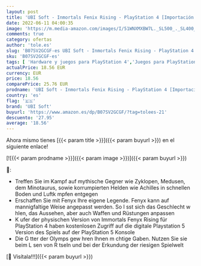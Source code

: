 ```yaml
---
layout: post
title: 'UBI Soft - Inmortals Fenix Rising - PlayStation 4 [Importación alemana]'
date: 2022-06-11 04:00:35
image: 'https://m.media-amazon.com/images/I/51WNXMXBW7L._SL500_._SL400_.jpg'
comments: true
category: ofertas
author: 'tole.es'
slug: 'B07SV2GCGF-es UBI Soft - Inmortals Fenix Rising - PlayStation 4...'
sku: 'B07SV2GCGF-es'
tags: [ 'Hardware y juegos para PlayStation 4','Juegos para PlayStation 4','Videojuegos','playstation','ubi soft','🇪🇸', ]
actualPrice: 18.56 EUR
currency: EUR
price: 18.56
comparePrice: 25.76 EUR
prodname: 'UBI Soft - Inmortals Fenix Rising - PlayStation 4 [Importación alemana]'
country: 'es'
flag: '🇪🇸'
brand: 'UBI Soft'
buyurl: 'https://www.amazon.es/dp/B07SV2GCGF/?tag=tolees-21'
descuento: '27.95'
average: '18.56'
---
```


Ahora mismo tienes [{{< param title >}}]({{< param buyurl >}}) en el siguiente enlace!

[![{{< param prodname >}}]({{< param image >}})]({{< param buyurl >}})

🔎:

- Treffen Sie im Kampf auf mythische Gegner wie Zyklopen, Medusen, dem Minotaurus, sowie korrumpierten Helden wie Achilles in schnellen Boden und Luftk mpfen entgegen
- Erschaffen Sie mit Fenyx Ihre eigene Legende. Fenyx kann auf mannigfaltige Weise angepasst werden. So l sst sich das Geschlecht w hlen, das Aussehen, aber auch Waffen und Rüstungen anpassen
- K ufer der physischen Version von Immortals Fenyx Rising für PlayStation 4 haben kostenlosen Zugriff auf die digitale Playstation 5 Version des Spiels auf der PlayStation 5 Konsole
- Die G tter der Olymps gew hren Ihnen m chtige Gaben. Nutzen Sie sie beim L sen von R tseln und bei der Erkundung der riesigen Spielwelt

[🛒 Visítala!!!]({{< param buyurl >}})
